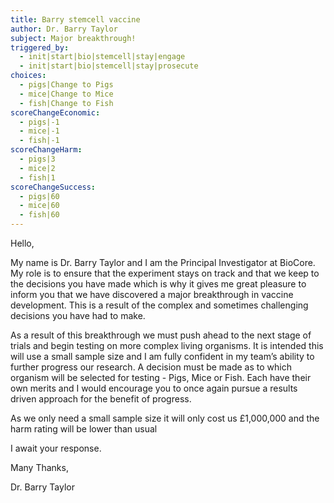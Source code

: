 ```yaml
---
title: Barry stemcell vaccine
author: Dr. Barry Taylor
subject: Major breakthrough!
triggered_by:
  - init|start|bio|stemcell|stay|engage
  - init|start|bio|stemcell|stay|prosecute
choices:
  - pigs|Change to Pigs
  - mice|Change to Mice
  - fish|Change to Fish
scoreChangeEconomic:
  - pigs|-1
  - mice|-1
  - fish|-1
scoreChangeHarm:
  - pigs|3
  - mice|2
  - fish|1
scoreChangeSuccess:
  - pigs|60
  - mice|60
  - fish|60
---
```


Hello,

My name is Dr. Barry Taylor and I am the Principal Investigator at BioCore. My role is to ensure that the experiment stays on track and that we keep to the decisions you have made which is why it gives me great pleasure to inform you that we have discovered a major breakthrough in vaccine development. This is a result of the complex and sometimes challenging decisions you have had to make.

As a result of this breakthrough we must push ahead to the next stage of trials and begin testing on more complex living organisms. It is intended this will use a small sample size and I am fully confident in my team’s ability to further progress our research. A decision must be made as to which organism will be selected for testing - Pigs, Mice or Fish. Each have their own merits and I would encourage you to once again pursue a results driven approach for the benefit of progress.

As we only need a small sample size it will only cost us £1,000,000 and the harm rating will be lower than usual

I await your response.

Many Thanks,

Dr. Barry Taylor
